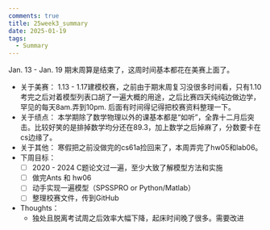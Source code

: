 ```yaml
---
comments: true
title: 25week3_summary
date: 2025-01-19
tags:
  - Summary
---
```

Jan. 13 - Jan. 19
期末周算是结束了，这周时间基本都花在美赛上面了。
- 关于美赛：
	1.13 - 1.17建模校赛，之前由于期末周复习没很多时间看，只有1.10考完之后对着模型列表口胡了一遍大概的用途，之后比赛四天纯纯边做边学，罕见的每天8am.弄到10pm. 后面有时间得记得把校赛资料整理一下。
- 关于绩点：
	本学期除了数学物理以外的课基本都是“如听”，全靠十二月后突击。比较好笑的是排掉数学均分还在89.3，加上数学之后掉麻了，分数要卡在cs边缘了。
- 关于其他：
	寒假把之前没做完的cs61a捡回来了，本周弄完了hw05和lab06。
- 下周目标：
	- [ ] 2020 - 2024 C题论文过一遍，至少大致了解模型方法和实施
	- [ ] 做完Ants 和 hw06
	- [ ] 动手实现一遍模型（SPSSPRO or Python/Matlab）
	- [ ] 整理校赛文件，传到GitHub
- Thoughts：
	- 独处且脱离考试周之后效率大幅下降，起床时间晚了很多。需要改进